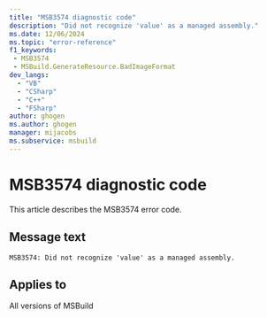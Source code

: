 ```yaml
---
title: "MSB3574 diagnostic code"
description: "Did not recognize 'value' as a managed assembly."
ms.date: 12/06/2024
ms.topic: "error-reference"
f1_keywords:
 - MSB3574
 - MSBuild.GenerateResource.BadImageFormat
dev_langs:
  - "VB"
  - "CSharp"
  - "C++"
  - "FSharp"
author: ghogen
ms.author: ghogen
manager: mijacobs
ms.subservice: msbuild
---
```


# MSB3574 diagnostic code

<!-- :::ErrorDefinitionDescription::: -->
<!-- :::editable-content name="introDescription"::: -->
This article describes the MSB3574 error code.
<!-- :::editable-content-end::: -->

## Message text

```output
MSB3574: Did not recognize 'value' as a managed assembly.
```

<!-- :::editable-content name="postOutputDescription"::: -->
<!--
{StrBegin="MSB3574: "}
-->
<!-- :::editable-content-end::: -->
<!-- :::ErrorDefinitionDescription-end::: -->

## Applies to

All versions of MSBuild
